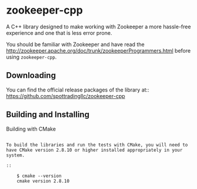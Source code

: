 # zookeeper-cpp
A C++ library designed to make working with Zookeeper a more hassle-free experience and one that is less error prone.

You should be familiar with Zookeeper and have read the http://zookeeper.apache.org/doc/trunk/zookeeperProgrammers.html before using `zookeeper-cpp`.

Downloading
-----------
You can find the official release packages of the library at::
https://github.com/spottradingllc/zookeeper-cpp

Building and Installing
-----------------------

Building with CMake
~~~~~~~~~~~~~~~~~~~

To build the libraries and run the tests with CMake, you will need to
have CMake version 2.8.10 or higher installed appropriately in your
system.

::

    $ cmake --version
    cmake version 2.8.10
    
